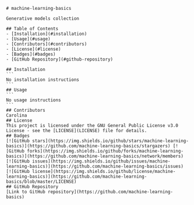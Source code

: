 
    # machine-learning-basics

    Generative models collection

    ## Table of Contents
    - [Installation](#installation)
    - [Usage](#usage)
    - [Contributors](#contributors)
    - [License](#license)
    - [Badges](#badges)
    - [GitHub Repository](#github-repository)

    ## Installation
    ```
    No installation instructions
    ```
    ## Usage
    ```
    No usage instructions
    ```
    ## Contributors
    Carolina
    ## License
    This project is licensed under the GNU General Public License v3.0 License - see the [LICENSE](LICENSE) file for details.
    ## Badges
    [![GitHub stars](https://img.shields.io/github/stars/machine-learning-basics)](https://github.com/machine-learning-basics/stargazers) [![GitHub forks](https://img.shields.io/github/forks/machine-learning-basics)](https://github.com/machine-learning-basics/network/members) [![GitHub issues](https://img.shields.io/github/issues/machine-learning-basics)](https://github.com/machine-learning-basics/issues) [![GitHub license](https://img.shields.io/github/license/machine-learning-basics)](https://github.com/machine-learning-basics/blob/master/LICENSE)
    ## GitHub Repository
    [Link to GitHub repository](https://github.com/machine-learning-basics)
    